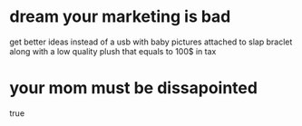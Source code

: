 # dream your marketing is bad

get better ideas instead of a usb with baby pictures attached to slap braclet along with a low quality plush that equals to 100$ in tax


# your mom must be dissapointed

true
